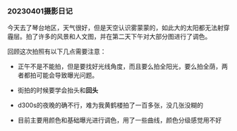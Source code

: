 ### 20230401摄影日记

今天去了琴台地区，天气很好，但是天空认识雾蒙蒙的，如此大的太阳都无法射穿霾层。拍了许多的风景和人文图，并在第二天下午对大部分图进行了调色。

回顾这次拍照有以下几点需要注意：

* 正午不是不能拍，但是要找好光线角度，而且要么拍全阳光，要么拍全荫，两者都拍可能会导致曝光问题。

* 街拍的时候要学会抬头和**回头**

* d300s的夜晚的确不行，难为我黄鹤楼拍了一百多张，没几张没糊的

* 目前主要用颜色和基础曝光进行调色，用了一些曲线，颜色分级感觉用不好